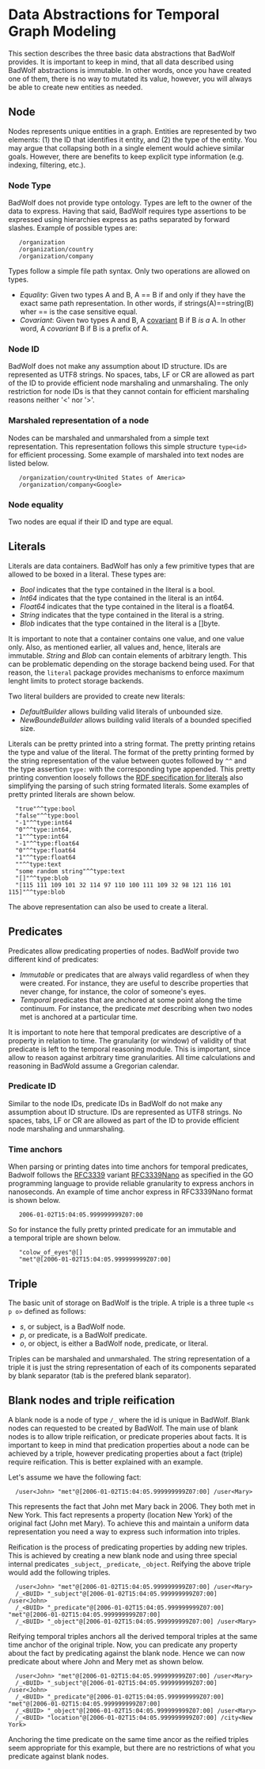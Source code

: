 # Data Abstractions for Temporal Graph Modeling

This section describes the three basic data abstractions that BadWolf provides.
It is important to keep in mind, that all data described using BadWolf
abstractions is immutable. In other words, once you have created one of them,
there is no way to mutated its value, however, you will always be able to create
new entities as needed.

## Node

Nodes represents unique entities in a graph. Entities are represented by two
elements: (1) the ID that identifies it entity, and (2) the type of
the entity. You may argue that collapsing both in a single element would achieve
similar goals. However, there are benefits to keep explicit type information
(e.g. indexing, filtering, etc.).

### Node Type

BadWolf does not provide type ontology. Types are left to the owner of the
data to express.  Having that said, BadWolf requires type assertions to be
expressed using hierarchies express as paths separated by forward slashes.
Example of possible types are:

```
   /organization
   /organization/country
   /organization/company
```

Types follow a simple file path syntax. Only two operations are allowed on
types.

* _Equality_: Given two types A and B, A == B if and only if they have the exact
              same path representation. In other words, if strings(A)==string(B)
              wher == is the case sensitive equal.
* _Covariant_: Given two types A and B, A
              [covariant](https://en.wikipedia.org/wiki/Covariance_and_contravariance_(computer_science) )
              B if B _is a_ A. In other word, A _covariant_ B if B is a prefix
              of A.

### Node ID

BadWolf does not make any assumption about ID structure. IDs are represented
as UTF8 strings. No spaces, tabs, LF or CR are allowed as part of the ID to
provide efficient node marshaling and unmarshaling. The only restriction for
node IDs is that they cannot contain for efficient marshaling reasons neither
'<' nor '>'.

### Marshaled representation of a node

Nodes can be marshaled and unmarshaled from a simple text representation. This
representation follows this simple structure ```type<id>``` for efficient
processing. Some example of marshaled into text nodes are listed below.

```
   /organization/country<United States of America>
   /organization/company<Google>
```

### Node equality

Two nodes are equal if their ID and type are equal.

## Literals

Literals are data containers. BadWolf has only a few primitive types that are
allowed to be boxed in a literal. These types are:

* _Bool_ indicates that the type contained in the literal is a bool.
* _Int64_ indicates that the type contained in the literal is an int64.
* _Float64_ indicates that the type contained in the literal is a float64.
* _String_ indicates that the type contained in the literal is a string.
* _Blob_ indicates that the type contained in the literal is a []byte.

It is important to note that a container contains one value, and one value only.
Also, as mentioned earlier, all values and, hence, literals are immutable.
_String_ and _Blob_ can contain elements of arbitrary length. This can be
problematic depending on the storage backend being used. For that reason,
the ```literal``` package provides mechanisms to enforce maximum lenght limits
to protect storage backends.

Two literal builders are provided to create new literals:

* _DefaultBuilder_ allows building valid literals of unbounded size.
* _NewBoundeBuilder_ allows building valid literals of a bounded specified size.

Literals can be pretty printed into a string format. The pretty printing retains
the type and value of the literal. The format of the pretty printing formed
by the string representation of the value between quotes followed by ```^^``` and
the type assertion ```type:``` with the corresponding type appended. This
pretty printing convention loosely follows the
[RDF specification for literals](http://www.w3.org/TR/rdf11-concepts/#section-Graph-Literal)
also simplifying the parsing of such string formated literals. Some examples
of pretty printed literals are shown below.

```
  "true"^^type:bool
  "false"^^type:bool
  "-1"^^type:int64
  "0"^^type:int64,
  "1"^^type:int64
  "-1"^^type:float64
  "0"^^type:float64
  "1"^^type:float64
  ""^^type:text
  "some random string"^^type:text
  "[]"^^type:blob
  "[115 111 109 101 32 114 97 110 100 111 109 32 98 121 116 101 115]"^^type:blob
```

The above representation can also be used to create a literal.

## Predicates

Predicates allow predicating properties of nodes. BadWolf provide two different
kind of predicates:

* _Immutable_ or predicates that are always valid regardless of when they were
              created. For instance, they are useful to describe properties
              that never change, for instance, the color of someone's eyes.
* _Temporal_ predicates that are anchored at some point along the time
             continuum. For instance, the predicate _met_ describing when
             two nodes met is anchored at a particular time.

It is important to note here that temporal predicates are descriptive of a
property in relation to time. The granularity (or window) of validity of that
predicate is left to the temporal reasoning module. This is important, since
allow to reason against arbitrary time granularities. All time calculations
and reasoning in BadWold assume a Gregorian calendar.

### Predicate ID

Similar to the node IDs, predicate IDs in BadWolf do not make any assumption
about ID structure. IDs are represented as UTF8 strings. No spaces, tabs, LF or
CR are allowed as part of the ID to provide efficient node marshaling and
unmarshaling.

### Time anchors

When parsing or printing dates into time anchors for temporal predicates,
Badwolf follows the [RFC3339](https://www.ietf.org/rfc/rfc3339.txt) variant
[RFC3339Nano](http://golang.org/pkg/time/#pkg-constants) as specified in the
GO programming language to provide reliable granularity to express anchors in
nanoseconds. An example of time anchor express in RFC3339Nano format is shown
below.

```
   2006-01-02T15:04:05.999999999Z07:00
```

So for instance the fully pretty printed predicate for an immutable and  
a temporal triple are shown below.

```
   "colow_of_eyes"@[]
   "met"@[2006-01-02T15:04:05.999999999Z07:00]
```

## Triple

The basic unit of storage on BadWolf is the triple. A triple is a three tuple
```<s p o>``` defined as follows:

* _s_, or subject, is a BadWolf node.
* _p_, or predicate, is a BadWolf predicate.
* _o_, or object, is either a BadWolf node, predicate, or literal.

Triples can be marshaled and unmarshaled. The string representation of a triple
it is just the string representation of each of its components separated by
blank separator (tab is the prefered blank separator).

## Blank nodes and triple reification

A blank node is a node of type ```/_``` where the id is unique in BadWolf.
Blank nodes can requested to be created by BadWolf. The main use of blank nodes
is to allow triple reification, or predicate properies about facts. It is
important to keep in mind that predication properties about a node can be
achieved by a triple, however predicating properties about a fact (triple)
require reification. This is better explained with an example.

Let's assume we have the following fact:

```
  /user<John> "met"@[2006-01-02T15:04:05.999999999Z07:00] /user<Mary>
```

This represents the fact that John met Mary back in 2006. They both met in
New York. This fact represents a property (location New York) of the original
fact (John met Mary). To achieve this and maintain a uniform data representation
you need a way to express such information into triples.

Reification is the process of predicating properties by adding new triples.
This is achieved by creating a new blank node and using three special internal
predicates ```_subject```, ```_predicate```, ```_object```. Reifying the above
triple would add the following triples.

```
  /user<John> "met"@[2006-01-02T15:04:05.999999999Z07:00] /user<Mary>
  /_<BUID> "_subject"@[2006-01-02T15:04:05.999999999Z07:00] /user<John>
  /_<BUID> "_predicate"@[2006-01-02T15:04:05.999999999Z07:00] "met"@[2006-01-02T15:04:05.999999999Z07:00]
  /_<BUID> "_object"@[2006-01-02T15:04:05.999999999Z07:00] /user<Mary>
```

 Reifying temporal triples anchors all the derived temporal triples at the
 same time anchor of the original triple. Now, you can predicate any property
 about the fact by predicating against the blank node. Hence we can now
 predicate about where John and Mery met as shown below.

 ```
   /user<John> "met"@[2006-01-02T15:04:05.999999999Z07:00] /user<Mary>
   /_<BUID> "_subject"@[2006-01-02T15:04:05.999999999Z07:00] /user<John>
   /_<BUID> "_predicate"@[2006-01-02T15:04:05.999999999Z07:00] "met"@[2006-01-02T15:04:05.999999999Z07:00]
   /_<BUID> "_object"@[2006-01-02T15:04:05.999999999Z07:00] /user<Mary>
   /_<BUID> "location"@[2006-01-02T15:04:05.999999999Z07:00] /city<New York>
 ```

Anchoring the time predicate on the same time ancor as the reified triples
seem appropriate for this example, but there are no restrictions of what you
predicate against blank nodes.
